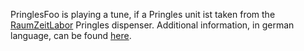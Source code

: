 PringlesFoo is playing a tune, if a Pringles unit ist taken from the
[RaumZeitLabor](http://raumzeitlabor.de) Pringles dispenser. Additional
information, in german language, can be found
[here](https://wiki.raumzeitlabor.de/wiki/PringlesFoo).
